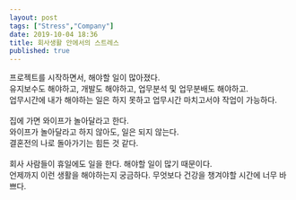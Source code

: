 ```yaml
---
layout: post
tags: ["Stress","Company"]
date: 2019-10-04 18:36
title: 회사생활 안에서의 스트레스
published: true
---
```

프로젝트를 시작하면서, 해야할 일이 많아졌다.<br>
유지보수도 해야하고, 개발도 해야하고, 업무분석 및 업무분배도 해야하고.<br>
업무시간에 내가 해야하는 일은 하지 못하고 업무시간 마치고서야 작업이 가능하다.<br>
<br>
집에 가면 와이프가 놀아달라고 한다.<br>
와이프가 놀아달라고 하지 않아도, 일은 되지 않는다.<br>
결혼전의 나로 돌아가기는 힘든 것 같다.<br>
<br>
회사 사람들이 휴일에도 일을 한다. 해야할 일이 많기 때문이다.<br>
언제까지 이런 생활을 해야하는지 궁금하다. 무엇보다 건강을 챙겨야할 시간에 너무 바쁘다.